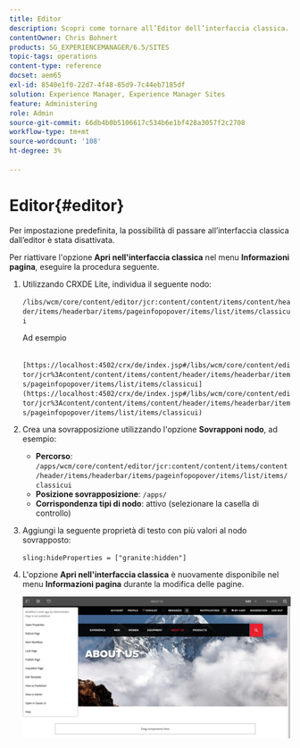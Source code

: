 ```yaml
---
title: Editor
description: Scopri come tornare all’Editor dell’interfaccia classica.
contentOwner: Chris Bohnert
products: SG_EXPERIENCEMANAGER/6.5/SITES
topic-tags: operations
content-type: reference
docset: aem65
exl-id: 8540e1f0-22d7-4f48-85d9-7c44eb7185df
solution: Experience Manager, Experience Manager Sites
feature: Administering
role: Admin
source-git-commit: 66db4b0b5106617c534b6e1bf428a3057f2c2708
workflow-type: tm+mt
source-wordcount: '108'
ht-degree: 3%

---
```



# Editor{#editor}

Per impostazione predefinita, la possibilità di passare all’interfaccia classica dall’editor è stata disattivata.

Per riattivare l&#39;opzione **Apri nell&#39;interfaccia classica** nel menu **Informazioni pagina**, eseguire la procedura seguente.

1. Utilizzando CRXDE Lite, individua il seguente nodo:

   `/libs/wcm/core/content/editor/jcr:content/content/items/content/header/items/headerbar/items/pageinfopopover/items/list/items/classicui`

   Ad esempio

   ` [https://localhost:4502/crx/de/index.jsp#/libs/wcm/core/content/editor/jcr%3Acontent/content/items/content/header/items/headerbar/items/pageinfopopover/items/list/items/classicui](https://localhost:4502/crx/de/index.jsp#/libs/wcm/core/content/editor/jcr%3Acontent/content/items/content/header/items/headerbar/items/pageinfopopover/items/list/items/classicui)`

1. Crea una sovrapposizione utilizzando l&#39;opzione **Sovrapponi nodo**, ad esempio:

   * **Percorso**: `/apps/wcm/core/content/editor/jcr:content/content/items/content/header/items/headerbar/items/pageinfopopover/items/list/items/classicui`
   * **Posizione sovrapposizione**: `/apps/`
   * **Corrispondenza tipi di nodo**: attivo (selezionare la casella di controllo)

1. Aggiungi la seguente proprietà di testo con più valori al nodo sovrapposto:

   `sling:hideProperties = ["granite:hidden"]`

1. L&#39;opzione **Apri nell&#39;interfaccia classica** è nuovamente disponibile nel menu **Informazioni pagina** durante la modifica delle pagine.

   ![apri nell&#39;interfaccia classica, opzione da informazioni pagina](assets/syui-03-2019-02-27-15-19-48.png)
